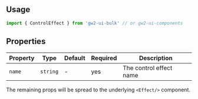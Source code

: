 ## Usage

```js
import { ControlEffect } from 'gw2-ui-bulk' // or gw2-ui-components
```

## Properties

| Property | Type     | Default | Required | Description             |
| -------- | -------- | ------- | -------- | ----------------------- |
| `name`   | `string` | -       | yes      | The control effect name |

The remaining props will be spread to the underlying `<Effect/>` component.
